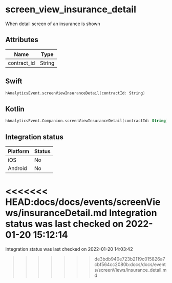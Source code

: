 # screen_view_insurance_detail
When detail screen of an insurance is shown

## Attributes

| Name      | Type |
| ----------- | ----------- |
| contract_id      | String       |

## Swift

```swift
hAnalyticsEvent.screenViewInsuranceDetail(contractId: String)
```

## Kotlin

```kotlin
hAnalyticsEvent.Companion.screenViewInsuranceDetail(contractId: String)
```

## Integration status

| Platform      | Status |
| ----------- | ----------- |
| iOS      |    No    |
| Android      | No       |

<<<<<<< HEAD:docs/docs/events/screenViews/insuranceDetail.md
Integration status was last checked on 2022-01-20 15:12:14
=======
Integration status was last checked on 2022-01-20 14:03:42
>>>>>>> de3bdb940e723b2119c015826a7cbf564cc2080b:docs/docs/events/screenViews/insurance_detail.md
